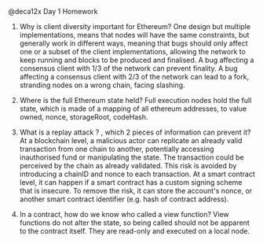 @deca12x Day 1 Homework

1. Why is client diversity important for Ethereum?
One design but multiple implementations, means that nodes will have the same constraints, but generally work in different ways, meaning that bugs should only affect one or a subset of the client implementations, allowing the network to keep running and blocks to be produced and finalised.
A bug affecting a consensus client with 1/3 of the network can prevent finality.
A bug affecting a consensus client with 2/3 of the network can lead to a fork, stranding nodes on a wrong chain, facing slashing.

2. Where is the full Ethereum state held?
Full execution nodes hold the full state, which is made of a mapping of all ethereum addresses, to value owned, nonce, storageRoot, codeHash.
   
3. What is a replay attack ? , which 2 pieces of information can prevent it?
At a blockchain level, a malicious actor can replicate an already valid transaction from one chain to another, potentially accessing inauthorised fund or manipulating the state. The transaction could be perceived by the chain as already validated. This risk is avoided by introducing a chainID and nonce to each transaction.
At a smart contract level, it can happen if a smart contract has a custom signing scheme that is insecure. To remove the risk, it can store the account's nonce, or another smart contract identifier (e.g. hash of contract address).

4. In a contract, how do we know who called a view function?
View functions do not alter the state, so being called should not be apparent to the contract itself. They are read-only and executed on a local node.

